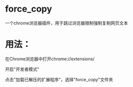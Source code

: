 # force_copy
一个chrome浏览器插件，用于跳过浏览器限制强制复制网页文本
# 用法：

在Chrome浏览器中打开chrome://extensions/

开启"开发者模式"

点击"加载已解压的扩展程序"，选择"force_copy"文件夹
